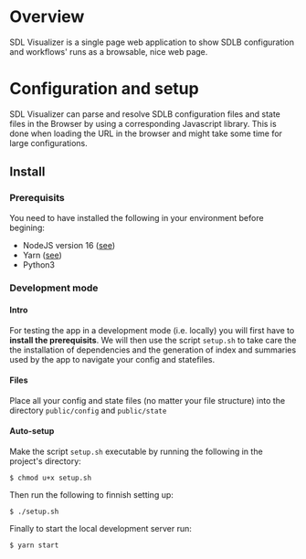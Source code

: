 # Overview
SDL Visualizer is a single page web application to show SDLB configuration and workflows' runs as a browsable, nice web page.

# Configuration and setup
SDL Visualizer can parse and resolve SDLB configuration files and state files in the Browser by using a corresponding Javascript library. This is done when loading the URL in the browser and might take some time for large configurations.

## Install

### Prerequisits
You need to have installed the following in your environment before begining:
- NodeJS version 16 ([see](https://nodejs.dev/en/download/))
- Yarn ([see](https://classic.yarnpkg.com/lang/en/docs/install/#windows-stable))
- Python3

### Development mode
#### Intro
For testing the app in a development mode (i.e. locally) you will first have to **install the prerequisits**. We will then use the script `setup.sh` to take care the the installation of dependencies and the generation of index and summaries used by the app to navigate your config and statefiles.

#### Files
Place all your config and state files (no matter your file structure) into the directory `public/config` and `public/state`

#### Auto-setup
Make the script `setup.sh` executable by running the following in the project's directory:
````
$ chmod u+x setup.sh
````
Then run the following to finnish setting up:
````
$ ./setup.sh
````
Finally to start the local development server run:
````
$ yarn start
````